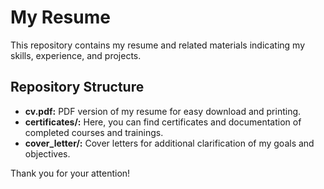 # My Resume

This repository contains my resume and related materials indicating my skills, experience, and projects.

## Repository Structure

- **cv.pdf:** PDF version of my resume for easy download and printing.
- **certificates/:** Here, you can find certificates and documentation of completed courses and trainings.
- **cover_letter/:** Cover letters for additional clarification of my goals and objectives.

Thank you for your attention!
